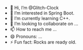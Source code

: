 - 👋 Hi, I’m @Glitch-Clock
- 👀 I’m interested in Spring Boot.
- 🌱 I’m currently learning C++.
- 💞️ I’m looking to collaborate on ...
- 📫 How to reach me ...
- 😄 Pronouns: ...
- ⚡ Fun fact: Rocks are ready old.

<!---
Glitch-Clock/Glitch-Clock is a ✨ special ✨ repository because its `README.md` (this file) appears on your GitHub profile.
You can click the Preview link to take a look at your changes.
--->

